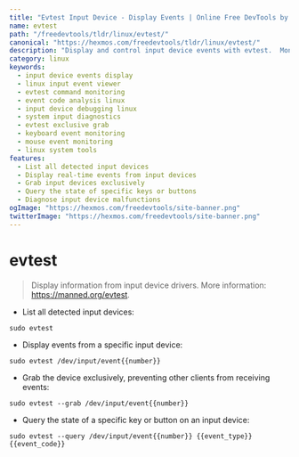 ```yaml
---
title: "Evtest Input Device - Display Events | Online Free DevTools by Hexmos"
name: evtest
path: "/freedevtools/tldr/linux/evtest/"
canonical: "https://hexmos.com/freedevtools/tldr/linux/evtest/"
description: "Display and control input device events with evtest.  Monitor keystrokes, mouse movements, and other input activity using command-line interface. Free online tool, no registration required."
category: linux
keywords:
  - input device events display
  - linux input event viewer
  - evtest command monitoring
  - event code analysis linux
  - input device debugging linux
  - system input diagnostics
  - evtest exclusive grab
  - keyboard event monitoring
  - mouse event monitoring
  - linux system tools
features:
  - List all detected input devices
  - Display real-time events from input devices
  - Grab input devices exclusively
  - Query the state of specific keys or buttons
  - Diagnose input device malfunctions
ogImage: "https://hexmos.com/freedevtools/site-banner.png"
twitterImage: "https://hexmos.com/freedevtools/site-banner.png"
---
```


# evtest

> Display information from input device drivers.
> More information: <https://manned.org/evtest>.

- List all detected input devices:

`sudo evtest`

- Display events from a specific input device:

`sudo evtest /dev/input/event{{number}}`

- Grab the device exclusively, preventing other clients from receiving events:

`sudo evtest --grab /dev/input/event{{number}}`

- Query the state of a specific key or button on an input device:

`sudo evtest --query /dev/input/event{{number}} {{event_type}} {{event_code}}`
